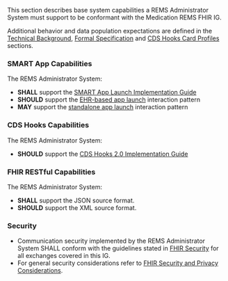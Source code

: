 This section describes base system capabilities a REMS Administrator System must support to be conformant with the Medication REMS FHIR IG.

Additional behavior and data population expectations are defined in the [Technical Background](technical-background), [Formal Specification](specification.html) and [CDS Hooks Card Profiles](cds-cards) sections.

### SMART App Capabilities
The REMS Administrator System:
- **SHALL** support the [SMART App Launch Implementation Guide](http://hl7.org/fhir/smart-app-launch/ImplementationGuide/hl7.fhir.uv.smart-app-launch)
- **SHOULD** support the [EHR-based app launch](https://hl7.org/fhir/smart-app-launch/app-launch.html#launch-app-ehr-launch) interaction pattern
- **MAY** support the [standalone app launch](https://hl7.org/fhir/smart-app-launch/app-launch.html#launch-app-standalone-launch) interaction pattern
<p></p>

### CDS Hooks Capabilities

The REMS Administrator System:
- **SHOULD** support the [CDS Hooks 2.0 Implementation Guide](https://cds-hooks.hl7.org/2.0/)

<p></p>

### FHIR RESTful Capabilities

The REMS Administrator System:
- **SHALL** support the JSON source format. 
- **SHOULD** support the XML source format. 

<p></p>

### Security

- Communication security implemented by the REMS Administrator System SHALL conform with the guidelines stated in [FHIR Security](https://www.hl7.org/fhir/security.html) for all exchanges covered in this IG.
- For general security considerations refer to [FHIR Security and Privacy Considerations](https://www.hl7.org/fhir/secpriv-module.html). 

<br />

